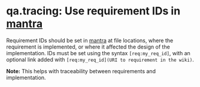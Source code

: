 # qa.tracing: Use requirement IDs in [mantra](https://github.com/mhatzl/mantra)

Requirement IDs should be set in [mantra](https://github.com/mhatzl/mantra) at file locations, where the requirement is implemented,
or where it affected the design of the implementation.
IDs must be set using the syntax `[req:my_req_id]`, with an optional link added with `[req:my_req_id](URI to requirement in the wiki)`.

**Note:** This helps with traceability between requirements and implementation.
